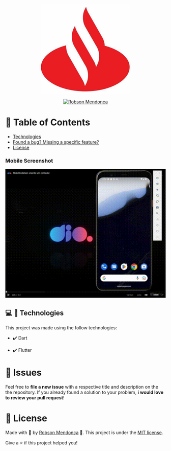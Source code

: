 <!-- Logo -->
<p align="center">
   <img src="lib/assets/images/playstore.png" alt="Santander" width="280"/>
</p>


<p align="center">	
   <a href="https://www.linkedin.com/in/robsonamendonca/">
      <img alt="Robson Mendonça" src="https://img.shields.io/badge/-robsonamendonca-8257E5?style=flat&logo=Linkedin&logoColor=white" />
   </a>

</p>


# :pushpin: Table of Contents

* [Technologies](#computer-technologies)
* [Found a bug? Missing a specific feature?](#bug-issues)
* [License](#closed_book-license)


### Mobile Screenshot
<div align="center">
   <img src="lib/assets/images/home_app_santander.gif" width="1000">
</div>   

## :computer: 🚀 Technologies
This project was made using the follow technologies:

- ✔️ Dart

- ✔️ Flutter

# :bug: Issues

Feel free to **file a new issue** with a respective title and description on the the repository. If you already found a solution to your problem, **i would love to review your pull request**!

# :closed_book: License

Made with 💜 by [Robson Mendonça](https://github.com/robsonamendonca) 🚀.
This project is under the [MIT license](./LICENSE.txt).

Give a ⭐️ if this project helped you!
